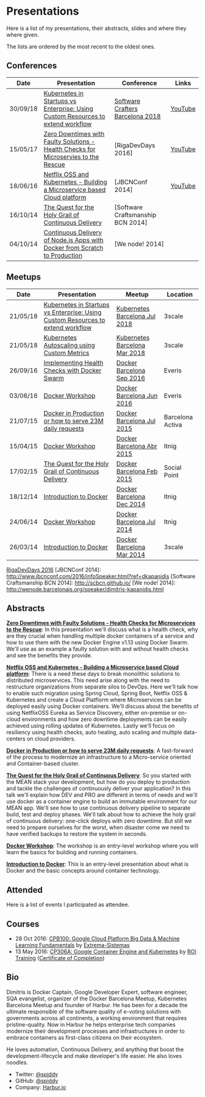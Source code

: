 # Presentations

Here is a list of my presentations, their abstracts, slides and where they where given.

The lists are ordered by the most recent to the oldest ones.

## Conferences

| Date     | Presentation                                                                            | Conference                         | Links                                                  |
| -------- | --------------------------------------------------------------------------------------- | ---------------------------------  | ------------------------------------------------------ |
| 30/09/18 | [Kubernetes in Startups vs Enterprise: Using Custom Resources to extend workflow]       | [Software Crafters Barcelona 2018] | [YouTube](https://www.youtube.com/watch?v=7FfWZ2RyZI)  |
| 15/05/17 | [Zero Downtimes with Faulty Solutions - Health Checks for Microservies to the Rescue]() | [RigaDevDays 2016]                 | [YouTube](https://www.youtube.com/watch?v=7FfWZ2RyZI)  |
| 18/06/16 | [Netflix OSS and Kubernetes - Building a Microservice based Cloud platform]             | [JBCNConf 2014]                    | [YouTube](https://www.youtube.com/watch?v=tcNf8Dk6VWg) |
| 16/10/14 | [The Quest for the Holy Grail of Continuous Delivery]                                   | [Software Craftsmanship BCN 2014]  |                                                        |
| 04/10/14 | [Continuous Delivery of Node.js Apps with Docker from Scratch to Production]            | [We node! 2014]                    |                                                        |  |

## Meetups

| Date     | Presentation                                                                       | Meetup                          | Location         |
| -------- | ---------------------------------------------------------------------------------- | ------------------------------- | ---------------- |
| 21/05/18 | [Kubernetes in Startups vs Enterprise: Using Custom Resources to extend workflow]  | [Kubernetes Barcelona Jul 2018] | 3scale           |
| 21/05/18 | [Kubernetes Autoscaling using Custom Metrics]                                      | [Kubernetes Barcelona Mar 2018] | 3scale           |
| 26/09/16 | [Implementing Health Checks with Docker Swarm]                                     | [Docker Barcelona Sep 2016]     | Everis           |
| 03/06/16 | [Docker Workshop]                                                                  | [Docker Barcelona Jun 2016]     | Everis           |
| 21/07/15 | [Docker in Production or how to serve 23M daily requests]                          | [Docker Barcelona Jul 2015]     | Barcelona Activa |
| 15/04/15 | [Docker Workshop]                                                                  | [Docker Barcelona Abr 2015]     | Itnig            |
| 17/02/15 | [The Quest for the Holy Grail of Continuous Delivery]                              | [Docker Barcelona Feb 2015]     | Social Point     |
| 18/12/14 | [Introduction to Docker]                                                           | [Docker Barcelona Dec 2014]     | Itnig            |
| 24/06/14 | [Docker Workshop]                                                                  | [Docker Barcelona Jul 2014]     | Itnig            |
| 26/03/14 | [Introduction to Docker]                                                           | [Docker Barcelona Mar 2014]     | 3scale           |


[Netflix OSS and Kubernetes - Building a Microservice based Cloud platform]: https://speakerdeck.com/spiddy/netflix-oss-and-kubernetes-building-a-microservice-based-cloud-platform
[Continuous Delivery of Node.js Apps with Docker from Scratch to Production]: https://speakerdeck.com/spiddy/the-quest-for-the-holy-grail-of-continuous-delivery
[Kubernetes in Startups vs Enterprise: Using Custom Resources to extend workflow]: https://spiddy.github.io/presentations/kubernetes-custom-metrics
[Kubernetes Autoscaling using Custom Metrics]: https://spiddy.github.io/presentations/kubernetes-custom-metrics
[Implementing Health Checks with Docker Swarm]: https://speakerdeck.com/spiddy/zero-downtimes-with-faulty-solutions
[Docker Workshop]: https://github.com/harbur/docker-workshop
[Docker in Production or how to serve 23M daily requests]: https://speakerdeck.com/spiddy/docker-in-production
[The Quest for the Holy Grail of Continuous Delivery]: https://speakerdeck.com/spiddy/the-quest-for-the-holy-grail-of-continuous-delivery
[Introduction to Docker]: http://www.slideshare.net/spiddy/docker-intro-32958279

[Software Crafters Barcelona 2018]: http://scbcn.github.io/
[RigaDevDays 2016](https://rigadevdays.lv/speakers/44/)
[JBCNConf 2014]: http://www.jbcnconf.com/2016/infoSpeaker.html?ref=dkapanidis
[Software Craftsmanship BCN 2014]: http://scbcn.github.io/
[We node! 2014]: http://wenode.barcelonajs.org/speaker/dimitris-kapanidis.html

[Kubernetes Barcelona Jul 2018]: https://www.meetup.com/Kubernetes-Barcelona/events/252665047/
[Kubernetes Barcelona Mar 2018]: https://www.meetup.com/Kubernetes-Barcelona/events/247733129/
[Docker Barcelona Sep 2016]: https://www.meetup.com/docker-barcelona-spain/events/233991943/
[Docker Barcelona Jun 2016]: https://www.meetup.com/docker-barcelona-spain/events/230992018/
[Docker Barcelona Jul 2015]: https://www.meetup.com/docker-barcelona-spain/events/223798586/
[Docker Barcelona Abr 2015]: https://www.meetup.com/docker-barcelona-spain/events/220605483/
[Docker Barcelona Feb 2015]: https://www.meetup.com/docker-barcelona-spain/events/220345813/
[Docker Barcelona Dec 2014]: https://www.meetup.com/docker-barcelona-spain/events/218963528/
[Docker Barcelona Mar 2014]: https://www.meetup.com/docker-barcelona-spain/events/172986442/
[Docker Barcelona Jul 2014]: https://www.meetup.com/docker-barcelona-spain/events/193336922/

## Abstracts

**[Zero Downtimes with Faulty Solutions - Health Checks for Microservices to the Rescue](https://speakerdeck.com/spiddy/zero-downtimes-with-faulty-solutions)**: In this presentation we'll discuss what is a health check, why are they crucial when handling multiple docker containers of a service and how to use them with the new Docker Engine v1.13 using Docker Swarm. We'll use as an example a faulty solution with and without health checks and see the benefits they provide.

**[Netflix OSS and Kubernetes - Building a Microservice based Cloud platform](https://speakerdeck.com/spiddy/netflix-oss-and-kubernetes-building-a-microservice-based-cloud-platform)**: There is a need these days to break monolithic solutions to distributed microservices. This need arise along with the need to restructure organizations from separate silos to DevOps. Here we'll talk how to enable such migration using Spring Cloud, Spring Boot, Netflix OSS & Kubernetes and create a Cloud Platflorm where Microservices can be deployed easily using Docker containers. We'll discuss about the benefits of using NetflixOSS Eureka as Service Discovery, either on-premise or on-cloud environments and how zero downtime deployments can be easily achieved using rolling updates of Kubernetes. Lastly we'll focus on resiliency using health checks, auto healing, auto scaling and multiple data-centers on cloud providers.

**[Docker in Production or how to serve 23M daily requests](https://speakerdeck.com/spiddy/docker-in-production)**: A fast-forward of the process to modernize an infrastructure to a Micro-service oriented and Container-based cluster.

**[The Quest for the Holy Grail of Continuous Delivery](https://speakerdeck.com/spiddy/the-quest-for-the-holy-grail-of-continuous-delivery)**: So you started with the MEAN stack your development, but how do you deploy to production and tackle the challenges of continuously deliver your application? In this talk we'll explain how DEV and PRO are different in terms of needs and we'll use docker as a container engine to build an immutable environment for our MEAN app. We'll see how to use continuous delivery pipeline to separate build, test and deploy phases. We'll talk about how to achieve the holy grail of continuous delivery: one-click deploys with zero downtime. But still we need to prepare ourselves for the worst, when disaster come we need to have verified backups to restore the system in seconds.

**[Docker Workshop](https://github.com/harbur/docker-workshop)**: The workshop is an entry-level workshop where you will learn the basics for building and running containers.

**[Introduction to Docker](http://www.slideshare.net/spiddy/docker-intro-32958279)**: This is an entry-level presentation about what is Docker and the basic concepts around container technology.

## Attended

Here is a list of events I participated as attendee.

## Courses

* 28 Oct 2016: [CPB100: Google Cloud Platform Big Data & Machine Learning Fundamentals](https://cloud.google.com/training/courses/cpb100) by [Extrema-Sistemas](http://extrema-sistemas.com/es/)
* 13 May 2016: [CP306A: Google Container Engine and Kubernetes](https://cloud.google.com/training/courses/cp306a) by [ROI Training](http://www.roitraining.com/) ([Certificate of Completion](https://www.credential.net/10201062))

## Bio

Dimitris is Docker Captain, Google Developer Expert, software engineer, SQA evangelist, organizer of the Docker Barcelona Meetup, Kubernetes Barcelona Meetup and founder of Harbur. He has been for a decade the ultimate responsible of the software quality of e-voting solutions with governments across all continents, a working environment that requires pristine-quality. Now in Harbur he helps enterprise tech companies modernize their development processes and infrastructures in order to embrace containers as first-class citizens on their ecosystem.

He loves automation, Continuous Delivery, and anything that boost the development-lifecycle and make developer's life easier. He also loves noodles.

* Twitter: [@spiddy](https://twitter.com/spiddy)
* GitHub: [@spiddy](https://github.com/spiddy)
* Company: [Harbur.io](https://harbur.io)
